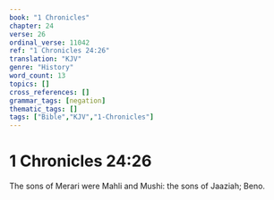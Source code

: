 ```yaml
---
book: "1 Chronicles"
chapter: 24
verse: 26
ordinal_verse: 11042
ref: "1 Chronicles 24:26"
translation: "KJV"
genre: "History"
word_count: 13
topics: []
cross_references: []
grammar_tags: [negation]
thematic_tags: []
tags: ["Bible","KJV","1-Chronicles"]
---
```


# 1 Chronicles 24:26

The sons of Merari were Mahli and Mushi: the sons of Jaaziah; Beno.
